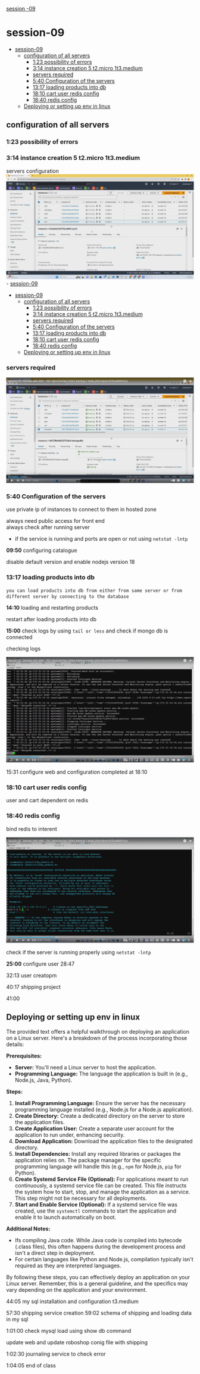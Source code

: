 [session -09 ](https://www.youtube.com/watch?v=RaMvxl7mygY)
# session-09
- [session-09](#session-09)
  - [configuration of all servers](#configuration-of-all-servers)
    - [1:23 possibility of errors](#123-possibility-of-errors)
    - [3:14 instance creation 5 t2.micro 1t3.medium](#314-instance-creation-5-t2micro-1t3medium)
    - [servers required](#servers-required)
    - [5:40 Configuration of the servers](#540-configuration-of-the-servers)
    - [13:17 loading products into db](#1317-loading-products-into-db)
    - [18:10 cart user redis config](#1810-cart-user-redis-config)
    - [18:40 redis config](#1840-redis-config)
  - [Deploying or setting up env in linux](#deploying-or-setting-up-env-in-linux)

## configuration of all servers

### 1:23 possibility of errors
### 3:14 instance creation 5 t2.micro 1t3.medium
servers configuration
![t2.micro servers](image/9-t2.micro-servers.png)- [session-09](#session-09)
- [session-09](#session-09)
  - [configuration of all servers](#configuration-of-all-servers)
    - [1:23 possibility of errors](#123-possibility-of-errors)
    - [3:14 instance creation 5 t2.micro 1t3.medium](#314-instance-creation-5-t2micro-1t3medium)
    - [servers required](#servers-required)
    - [5:40 Configuration of the servers](#540-configuration-of-the-servers)
    - [13:17 loading products into db](#1317-loading-products-into-db)
    - [18:10 cart user redis config](#1810-cart-user-redis-config)
    - [18:40 redis config](#1840-redis-config)
  - [Deploying or setting up env in linux](#deploying-or-setting-up-env-in-linux)


### servers required 
![servers required screen](image/9-all-servers-config.png)
### 5:40 Configuration of the servers


use private ip of instances to connect to them in hosted zone

always need public access for front end     
always check after running server       
 - if the service is running and ports are open or not using `netstat -lntp`    

**09:50** configuring catalogue

disable default version and enable nodejs version 18

### 13:17 loading products into db
    you can load products into db from either from same server or from different server by connecting to the database

**14:10** loading and restarting products

restart after loading products into db

 **15:00** check logs by using `tail or less` and check if mongo db is connected 

checking logs

 ![checking logs](image/9-checking-logs.png)

15:31 configure web and configuration completed at 18:10

### 18:10 cart user redis config 

user and cart dependent on redis

### 18:40 redis config

bind redis to interent

![alt text](image/9-redis-config.png)


check if the server is running properly using `netstat -lntp`

**25:00** configure user
28:47

32:13 user creatopm

40:17 shipping project

41:00

## Deploying or setting up env in linux


The provided text offers a helpful walkthrough on deploying an application on a Linux server. Here's a breakdown of the process incorporating those details:

**Prerequisites:**

* **Server:** You'll need a Linux server to host the application.
* **Programming Language:** The language the application is built in (e.g., Node.js, Java, Python).

**Steps:**

1. **Install Programming Language:** Ensure the server has the necessary programming language installed (e.g., Node.js for a Node.js application).
2. **Create Directory:** Create a dedicated directory on the server to store the application files.
3. **Create Application User:** Create a separate user account for the application to run under, enhancing security.
4. **Download Application:** Download the application files to the designated directory.
5. **Install Dependencies:** Install any required libraries or packages the application relies on. The package manager for the specific programming language will handle this (e.g., `npm` for Node.js, `pip` for Python).
6. **Create Systemd Service File (Optional):**  For applications meant to run continuously, a systemd service file can be created. This file instructs the system how to start, stop, and manage the application as a service.  This step might not be necessary for all deployments.
7. **Start and Enable Service (Optional):** If a systemd service file was created, use the `systemctl` commands to start the application and enable it to launch automatically on boot.

**Additional Notes:**

* Ifs compiling Java code. While Java code is compiled into bytecode (.class files), this often happens during the development process and isn't a direct step in deployment.
*  For certain languages like Python and Node.js, compilation typically isn't required as they are interpreted languages.

By following these steps, you can effectively deploy an application on your Linux server. Remember, this is a general guideline, and the specifics may vary depending on the application and your environment.


44:05 my sql installation and configuration t3.medium

57:30 shipping service creation
59:02 schema of shipping  and loading data in my sql

1:01:00 check mysql load using show db command 

update web and update roboshop conig file with shipping


1:02:30 journaling service to check error

1:04:05 end of class






     

  